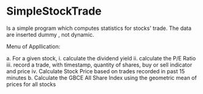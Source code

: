 # SimpleStockTrade
Is a simple program which computes statistics for stocks' trade. The data are inserted dummy , not dynamic.


Menu of Appllication:

a.	For a given stock, 
      i.	calculate the dividend yield
      ii.	calculate the P/E Ratio
      iii.	record a trade, with timestamp, quantity of shares, buy or sell indicator and price
      iv.	Calculate Stock Price based on trades recorded in past 15 minutes
b.	Calculate the GBCE All Share Index using the geometric mean of prices for all stocks
